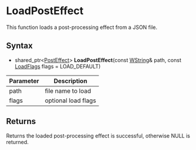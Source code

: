 # LoadPostEffect

This function loads a post-processing effect from a JSON file.

## Syntax

- shared_ptr<[PostEffect](PostEffect.md)> **LoadPostEffect**(const [WString](WString.md)& path, const [LoadFlags](Constants.md#LoadFlags) flags = LOAD_DEFAULT)

| Parameter | Description |
|---|---|
| path | file name to load |
| flags | optional load flags |

## Returns

Returns the loaded post-processing effect is successful, otherwise NULL is returned.
